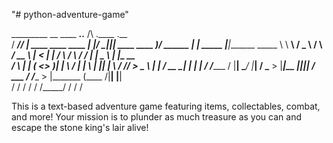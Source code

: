 "# python-adventure-game"

  _________  __                             ____  __..__                  /\         .____             .__         
 /   _____/_/  |_   ____    ____    ____   |    |/ _||__|  ____     ____  )/  ______ |    |    _____   |__|_______ 
 \_____  \ \   __\ /  _ \  /    \ _/ __ \  |      <  |  | /    \   / ___\    /  ___/ |    |    \__  \  |  |\_  __ \
 /        \ |  |  (  <_> )|   |  \\  ___/  |    |  \ |  ||   |  \ / /_/  >   \___ \  |    |___  / __ \_|  | |  | \/
/_______  / |__|   \____/ |___|  / \___  > |____|__ \|__||___|  / \___  /   /____  > |_______ \(____  /|__| |__|   
        \/                     \/      \/          \/         \/ /_____/         \/          \/     \/             


This is a text-based adventure game featuring items, collectables, combat, and more! 
Your mission is to plunder as much treasure as you can and escape the stone king's lair alive!
